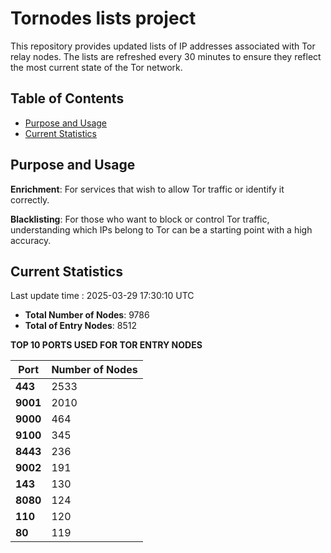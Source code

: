 # Tornodes lists project

This repository provides updated lists of IP addresses associated with Tor relay nodes. The lists are refreshed every 30 minutes to ensure they reflect the most current state of the Tor network.

## Table of Contents

- [Purpose and Usage](#purpose-and-usage)
- [Current Statistics](#current-statistics)


## Purpose and Usage

**Enrichment**: For services that wish to allow Tor traffic or identify it correctly.

**Blacklisting**: For those who want to block or control Tor traffic, understanding which IPs belong to Tor can be a starting point with a high accuracy.

## Current Statistics

Last update time : 2025-03-29 17:30:10 UTC

- **Total Number of Nodes**: 9786
- **Total of Entry Nodes**: 8512

**TOP 10 PORTS USED FOR TOR ENTRY NODES**

| **Port** | **Number of Nodes** |
|------|-----------------|
| **443**   | 2533  |
| **9001**   | 2010  |
| **9000**   | 464  |
| **9100**   | 345  |
| **8443**   | 236  |
| **9002**   | 191  |
| **143**   | 130  |
| **8080**   | 124  |
| **110**   | 120  |
| **80**   | 119  |

